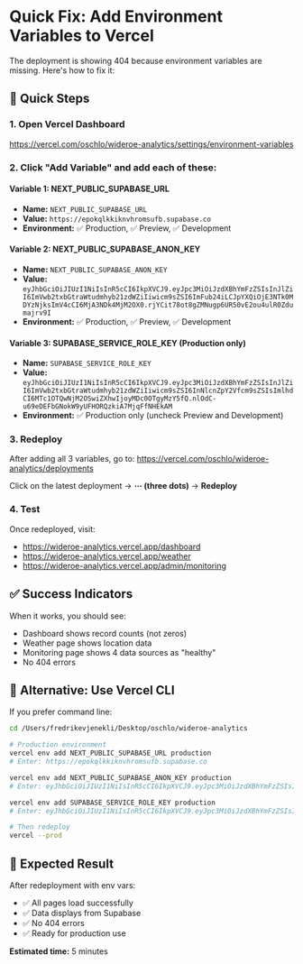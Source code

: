 # Quick Fix: Add Environment Variables to Vercel

The deployment is showing 404 because environment variables are missing. Here's how to fix it:

## 🚀 Quick Steps

### 1. Open Vercel Dashboard
https://vercel.com/oschlo/wideroe-analytics/settings/environment-variables

### 2. Click "Add Variable" and add each of these:

#### Variable 1: NEXT_PUBLIC_SUPABASE_URL
- **Name:** `NEXT_PUBLIC_SUPABASE_URL`
- **Value:** `https://epokqlkkiknvhromsufb.supabase.co`
- **Environment:** ✅ Production, ✅ Preview, ✅ Development

#### Variable 2: NEXT_PUBLIC_SUPABASE_ANON_KEY
- **Name:** `NEXT_PUBLIC_SUPABASE_ANON_KEY`
- **Value:** `eyJhbGciOiJIUzI1NiIsInR5cCI6IkpXVCJ9.eyJpc3MiOiJzdXBhYmFzZSIsInJlZiI6ImVwb2txbGtraWtudmhyb21zdWZiIiwicm9sZSI6ImFub24iLCJpYXQiOjE3NTk0MDYzNjksImV4cCI6MjA3NDk4MjM2OX0.rjYCit78ot8gZMNugp6UR50vE2ou4ulR0Zdumajrv9I`
- **Environment:** ✅ Production, ✅ Preview, ✅ Development

#### Variable 3: SUPABASE_SERVICE_ROLE_KEY (Production only)
- **Name:** `SUPABASE_SERVICE_ROLE_KEY`
- **Value:** `eyJhbGciOiJIUzI1NiIsInR5cCI6IkpXVCJ9.eyJpc3MiOiJzdXBhYmFzZSIsInJlZiI6ImVwb2txbGtraWtudmhyb21zdWZiIiwicm9sZSI6InNlcnZpY2Vfcm9sZSIsImlhdCI6MTc1OTQwNjM2OSwiZXhwIjoyMDc0OTgyMzY5fQ.nlOdC-u69eDEFbGNokW9yUFHORQzkiA7MjqFfNHEkAM`
- **Environment:** ✅ Production only (uncheck Preview and Development)

### 3. Redeploy
After adding all 3 variables, go to:
https://vercel.com/oschlo/wideroe-analytics/deployments

Click on the latest deployment → **⋯ (three dots)** → **Redeploy**

### 4. Test
Once redeployed, visit:
- https://wideroe-analytics.vercel.app/dashboard
- https://wideroe-analytics.vercel.app/weather
- https://wideroe-analytics.vercel.app/admin/monitoring

## ✅ Success Indicators

When it works, you should see:
- Dashboard shows record counts (not zeros)
- Weather page shows location data
- Monitoring page shows 4 data sources as "healthy"
- No 404 errors

## 🔧 Alternative: Use Vercel CLI

If you prefer command line:

```bash
cd /Users/fredrikevjenekli/Desktop/oschlo/wideroe-analytics

# Production environment
vercel env add NEXT_PUBLIC_SUPABASE_URL production
# Enter: https://epokqlkkiknvhromsufb.supabase.co

vercel env add NEXT_PUBLIC_SUPABASE_ANON_KEY production
# Enter: eyJhbGciOiJIUzI1NiIsInR5cCI6IkpXVCJ9.eyJpc3MiOiJzdXBhYmFzZSIsInJlZiI6ImVwb2txbGtraWtudmhyb21zdWZiIiwicm9sZSI6ImFub24iLCJpYXQiOjE3NTk0MDYzNjksImV4cCI6MjA3NDk4MjM2OX0.rjYCit78ot8gZMNugp6UR50vE2ou4ulR0Zdumajrv9I

vercel env add SUPABASE_SERVICE_ROLE_KEY production
# Enter: eyJhbGciOiJIUzI1NiIsInR5cCI6IkpXVCJ9.eyJpc3MiOiJzdXBhYmFzZSIsInJlZiI6ImVwb2txbGtraWtudmhyb21zdWZiIiwicm9sZSI6InNlcnZpY2Vfcm9sZSIsImlhdCI6MTc1OTQwNjM2OSwiZXhwIjoyMDc0OTgyMzY5fQ.nlOdC-u69eDEFbGNokW9yUFHORQzkiA7MjqFfNHEkAM

# Then redeploy
vercel --prod
```

## 🎯 Expected Result

After redeployment with env vars:
- ✅ All pages load successfully
- ✅ Data displays from Supabase
- ✅ No 404 errors
- ✅ Ready for production use

**Estimated time:** 5 minutes

